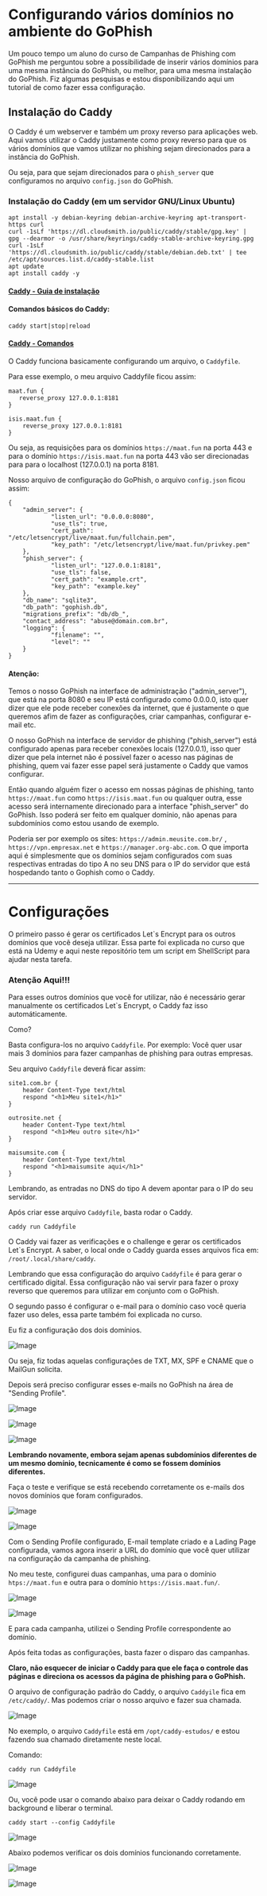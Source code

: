 
# Configurando vários domínios no ambiente do GoPhish

Um pouco tempo um aluno do curso de Campanhas de Phishing com GoPhish me perguntou sobre a possibilidade de inserir vários domínios para uma mesma instância do GoPhish, ou melhor, para uma mesma instalação do GoPhish. Fiz algumas pesquisas e estou disponibilizando aqui um tutorial de como fazer essa configuração.

## Instalação do Caddy 

O Caddy é um webserver e também um proxy reverso para aplicações web. Aqui vamos utilizar o Caddy justamente como proxy reverso para que os vários domínios que vamos utilizar no phishing sejam direcionados para a instância do GoPhish.

Ou seja, para que sejam direcionados para o ```phish_server``` que configuramos no arquivo ```config.json``` do GoPhish.

### Instalação do Caddy (em um servidor GNU/Linux Ubuntu)

```
apt install -y debian-keyring debian-archive-keyring apt-transport-https curl
curl -1sLf 'https://dl.cloudsmith.io/public/caddy/stable/gpg.key' | gpg --dearmor -o /usr/share/keyrings/caddy-stable-archive-keyring.gpg
curl -1sLf 'https://dl.cloudsmith.io/public/caddy/stable/debian.deb.txt' | tee /etc/apt/sources.list.d/caddy-stable.list
apt update
apt install caddy -y
```

#### [ Caddy - Guia de instalação ](https://caddyserver.com/docs/install#static-binaries)

#### Comandos básicos do Caddy:

```
caddy start|stop|reload
```

#### [ Caddy - Comandos ](https://caddyserver.com/docs/command-line)

O Caddy funciona basicamente configurando um arquivo, o ```Caddyfile```.

Para esse exemplo, o meu arquivo Caddyfile ficou assim:

```
maat.fun {
   reverse_proxy 127.0.0.1:8181
}

isis.maat.fun {
    reverse_proxy 127.0.0.1:8181
}
```

Ou seja, as requisições para os domínios ```https://maat.fun``` na porta 443 e para o domínio ```https://isis.maat.fun``` na porta 443 vão ser direcionadas para para o localhost (127.0.0.1) na porta 8181.

Nosso arquivo de configuração do GoPhish, o arquivo ```config.json``` ficou assim:

```
{
    "admin_server": {
            "listen_url": "0.0.0.0:8080",
            "use_tls": true,
            "cert_path": "/etc/letsencrypt/live/maat.fun/fullchain.pem",
            "key_path": "/etc/letsencrypt/live/maat.fun/privkey.pem"
    },
    "phish_server": {
            "listen_url": "127.0.0.1:8181",
            "use_tls": false,
            "cert_path": "example.crt",
            "key_path": "example.key"
    },
    "db_name": "sqlite3",
    "db_path": "gophish.db",
    "migrations_prefix": "db/db_",
    "contact_address": "abuse@domain.com.br",
    "logging": {
            "filename": "",
            "level": ""
    }
}
```

#### Atenção:

Temos o nosso GoPhish na interface de administração ("admin_server"), que está na porta 8080 e seu IP está configurado como 0.0.0.0, isto quer dizer que ele pode receber conexões da internet, que é justamente o que queremos afim de fazer as configurações, criar campanhas, configurar e-mail etc.

O nosso GoPhish na interface de servidor de phishing ("phish_server") está configurado apenas para receber conexões locais (127.0.0.1), isso quer dizer que pela internet não é possível fazer o acesso nas páginas de phishing, quem vai fazer esse papel será justamente o Caddy que vamos configurar.

Então quando alguém fizer o acesso em nossas páginas de phishing, tanto ```https://maat.fun``` como ```https://isis.maat.fun``` ou qualquer outra, esse acesso será internamente direcionado para a interface "phish_server" do GoPhish. Isso poderá ser feito em qualquer domínio, não apenas para subdomínios como estou usando de exemplo.

Poderia ser por exemplo os sites: ```https://admin.meusite.com.br/``` , ```https://vpn.empresax.net``` e ```https://manager.org-abc.com```. O que importa aqui é simplesmente que os domínios sejam configurados com suas respectivas entradas do tipo A no seu DNS para o IP do servidor que está hospedando tanto o Gophish como o Caddy.

<hr>

# Configurações 

O primeiro passo é gerar os certificados Let`s Encrypt para os outros domínios que você deseja utilizar. Essa parte foi explicada no curso que está na Udemy e aqui neste repositório tem um script em ShellScript para ajudar nesta tarefa.

### Atenção Aqui!!!

Para esses outros domínios que você for utilizar, não é necessário gerar manualmente os certificados Let`s Encrypt, o Caddy faz isso automáticamente.

Como? 

Basta configura-los no arquivo ```Caddyfile```.
Por exemplo: Você quer usar mais 3 domínios para fazer campanhas de phishing para outras empresas.

Seu arquivo ```Caddyfile``` deverá ficar assim: 

```
site1.com.br {
    header Content-Type text/html
    respond "<h1>Meu site1</h1>"
}

outrosite.net {
    header Content-Type text/html
    respond "<h1>Meu outro site</h1>"
}

maisumsite.com {
    header Content-Type text/html
    respond "<h1>maisumsite aqui</h1>"
}

```

Lembrando, as entradas no DNS do tipo A devem apontar para o IP do seu servidor.

Após criar esse arquivo ```Caddyfile```, basta rodar o Caddy.

```
caddy run Caddyfile
```

O Caddy vai fazer as verificações e o challenge e gerar os certificados Let`s Encrypt.
A saber, o local onde o Caddy guarda esses arquivos fica em: ```/root/.local/share/caddy```.

Lembrando que essa configuração do arquivo ```Caddyfile``` é para gerar o certificado digital. Essa configuração não vai servir para fazer o proxy reverso que queremos para utilizar em conjunto com o GoPhish.

O segundo passo é configurar o e-mail para o domínio caso você queria fazer uso deles, essa parte também foi explicada no curso.

Eu fiz a configuração dos dois domínios.

![Image](images/mailGun_001.png)

Ou seja, fiz todas aquelas configurações de TXT, MX, SPF e CNAME que o MailGun solicita.

Depois será preciso configurar esses e-mails no GoPhish na área de "Sending Profile".

![Image](images/profile_isis.jpg)

![Image](images/profile_maat.jpg)

![Image](images/profiles.jpg)

**Lembrando novamente, embora sejam apenas subdomínios diferentes de um mesmo domínio, tecnicamente é como se fossem domínios diferentes.**

Faça o teste e verifique se está recebendo corretamente os e-mails dos novos domínios que foram configurados.

![Image](images/email_isis_001.jpg)

![Image](images/email_maat_001.jpg)

Com o Sending Profile configurado, E-mail template criado e a Lading Page configurada, vamos agora inserir a URL do domínio que você quer utilizar na configuração da campanha de phishing.

No meu teste, configurei duas campanhas, uma para o domínio ```htps://maat.fun``` e outra para o domínio ```https://isis.maat.fun/```.

![Image](images/nova_campanha_isis_001.jpg)

![Image](images/nova_campanha_maat_001.jpg)

E para cada campanha, utilizei o Sending Profile correspondente ao domínio.

Após feita todas as configurações, basta fazer o disparo das campanhas.

**Claro, não esquecer de iniciar o Caddy para que ele faça o controle das páginas e direciona os acessos da página de phishing para o GoPhish.**

O arquivo de configuração padrão do Caddy, o arquivo ```Caddyile``` fica em ```/etc/caddy/```. Mas podemos criar o nosso arquivo e fazer sua chamada.

![Image](images/caddy_001.jpg)

No exemplo, o arquivo ```Caddyfile``` está em ```/opt/caddy-estudos/``` e estou fazendo sua chamado diretamente neste local.

Comando:
```
caddy run Caddyfile
```

![Image](images/caddy_002.jpg)

Ou, você pode usar o comando abaixo para deixar o Caddy rodando em background e liberar o terminal.

```
caddy start --config Caddyfile
```

![Image](images/caddy_003.jpg)


Abaixo podemos verificar os dois domínios funcionando corretamente.

![Image](images/pagina_phishing_isis.jpg)

![Image](images/pagina_phishing_maat.jpg)


